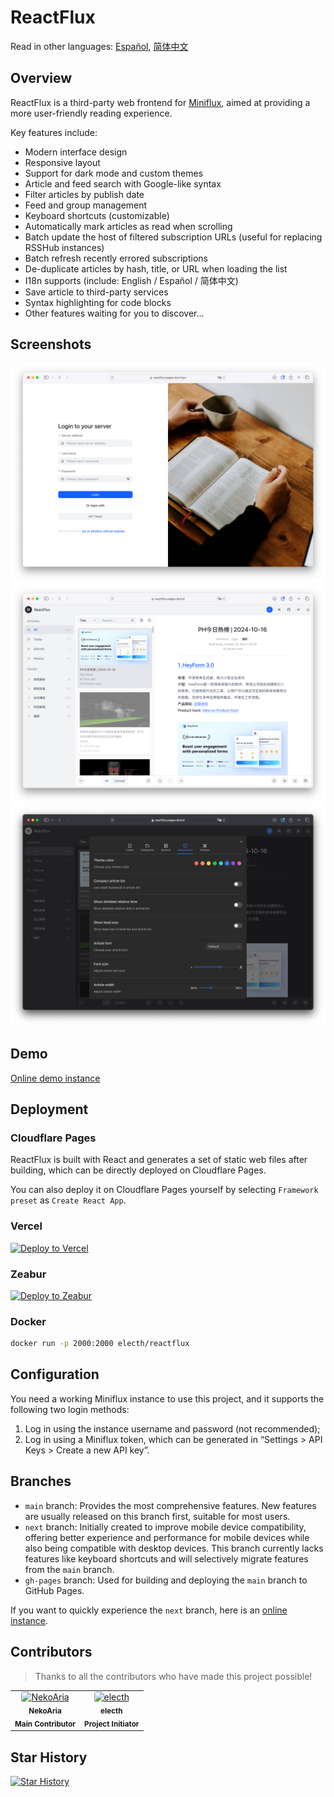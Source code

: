 # ReactFlux

Read in other languages: [Español](README.es-ES.md), [简体中文](README.zh-CN.md)

## Overview

ReactFlux is a third-party web frontend for [Miniflux](https://github.com/miniflux/miniflux), aimed at providing a more user-friendly reading experience.

Key features include:

- Modern interface design
- Responsive layout
- Support for dark mode and custom themes
- Article and feed search with Google-like syntax
- Filter articles by publish date
- Feed and group management
- Keyboard shortcuts (customizable)
- Automatically mark articles as read when scrolling
- Batch update the host of filtered subscription URLs (useful for replacing RSSHub instances)
- Batch refresh recently errored subscriptions
- De-duplicate articles by hash, title, or URL when loading the list
- I18n supports (include: English / Español / 简体中文)
- Save article to third-party services
- Syntax highlighting for code blocks
- Other features waiting for you to discover...

## Screenshots

![Login](images/login.png)
![Layout](images/layout.png)
![Settings](images/settings.png)

## Demo

[Online demo instance](https://reactflux.pages.dev/login)

## Deployment

### Cloudflare Pages

ReactFlux is built with React and generates a set of static web files after building, which can be directly deployed on Cloudflare Pages.

You can also deploy it on Cloudflare Pages yourself by selecting `Framework preset` as `Create React App`.

### Vercel

[![Deploy to Vercel](https://vercel.com/button)](https://vercel.com/import/project?template=https://github.com/electh/ReactFlux)

### Zeabur

[![Deploy to Zeabur](https://zeabur.com/button.svg)](https://zeabur.com/templates/OKXO3W)

### Docker

```bash
docker run -p 2000:2000 electh/reactflux
```

## Configuration

You need a working Miniflux instance to use this project, and it supports the following two login methods:

1. Log in using the instance username and password (not recommended);
2. Log in using a Miniflux token, which can be generated in “Settings > API Keys > Create a new API key”.

## Branches

- `main` branch: Provides the most comprehensive features. New features are usually released on this branch first, suitable for most users.
- `next` branch: Initially created to improve mobile device compatibility, offering better experience and performance for mobile devices while also being compatible with desktop devices. This branch currently lacks features like keyboard shortcuts and will selectively migrate features from the `main` branch.
- `gh-pages` branch: Used for building and deploying the `main` branch to GitHub Pages.

If you want to quickly experience the `next` branch, here is an [online instance](https://arcoflux.pages.dev/login).

## Contributors

> Thanks to all the contributors who have made this project possible!

<table>
<tr>
    <td align="center">
        <a href="https://github.com/NekoAria">
            <img src="https://avatars.githubusercontent.com/u/23137034?v=4" width="90" alt="NekoAria" style="border-radius: 4px"/>
        </a>
        <br />
        <sub><b>NekoAria</b></sub>
        <br />
        <sub><b> Main Contributor </b></sub>
    </td>
    <td align="center">
        <a href="https://github.com/electh">
            <img src="https://avatars.githubusercontent.com/u/83588235?v=4" width="90" alt="electh" style="border-radius: 4px"/>
        </a>
        <br />
        <sub><b>electh</b></sub>
        <br />
        <sub><b> Project Initiator </b></sub>
    </td>
</tr>
</table>

## Star History

[![Star History](https://starchart.cc/electh/ReactFlux.svg)](https://starchart.cc/electh/ReactFlux)
